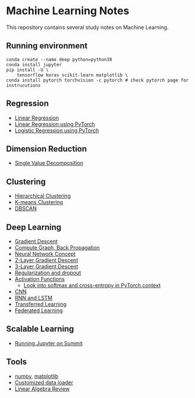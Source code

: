 # Machine Learning Notes

This repository contains several study notes on Machine Learning.

## Running environment

    conda create --name deep python=python38
    conda install jupyter
    pip install -U \
        tensorflow keras scikit-learn matplotlib \
    conda install pytorch torchvision -c pytorch # check pytorch page for instrucutions
    
## Regression

* [Linear Regression](Regression/Linear-Regression.ipynb)
* [Linear Regression using PyTorch](Regression/regressiion-pytorch.ipynb)
* [Logistic Regression using PyTorch](Regression/logistic-pytorch.ipynb)

## Dimension Reduction

* [Single Value Decomposition](PCA/SVD.ipynb)

## Clustering

* [Hierarchical Clustering](Clustering/hierarchical_clustering.ipynb)
* [K-means Clustering](Clustering/kmeans.ipynb)
* [DBSCAN](Clustering/DBSCAN.ipynb)
  
## Deep Learning
* [Gradient Descent](DL/gd-general.ipynb)
* [Compute Graph, Back Propagation](DL/autograd.ipynb)
* [Neural Network Concept](DL/ANN-basics.ipynb)
* [2-Layer Gradient Descent](DL/gd_2_layer.ipynb)
* [3-Layer Gradient Descent](DL/gd_3_layer.ipynb)
* [Regularization and dropout](DL/regularization.ipynb)
* [Activation Functions](DL/activation_functions.ipynb)
    * [Look into softmax and cross-entropy in PyTorch context](DL/softmax.ipynb)
* [CNN](DL/CNN.ipynb)
* [RNN and LSTM](DL/RNN.ipynb)
* [Transferred Learning](DL/transfer_learning.md)
* [Federated Learning](DL/federated_learning.md)

## Scalable Learning

* [Running Jupyter on Summit](JupyterOnSummit.md)

## Tools

* [numpy](tools/numpy.ipynb), [matplotlib](tools/matplotlib.ipynb)
* [Customized data loader](tools/data_loader.ipynb)
* [Linear Algebra Review](Linear-Algebra-Review.ipynb)
